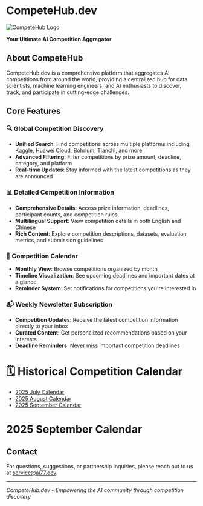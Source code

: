 # CompeteHub.dev

![CompeteHub Logo](https://competehub.dev/images/logo.png)

**Your Ultimate AI Competition Aggregator**

## About CompeteHub

CompeteHub.dev is a comprehensive platform that aggregates AI competitions from around the world, providing a centralized hub for data scientists, machine learning engineers, and AI enthusiasts to discover, track, and participate in cutting-edge challenges.

## Core Features

### 🔍 Global Competition Discovery
- **Unified Search**: Find competitions across multiple platforms including Kaggle, Huawei Cloud, Bohrium, Tianchi, and more
- **Advanced Filtering**: Filter competitions by prize amount, deadline, category, and platform
- **Real-time Updates**: Stay informed with the latest competitions as they are announced

### 📊 Detailed Competition Information
- **Comprehensive Details**: Access prize information, deadlines, participant counts, and competition rules
- **Multilingual Support**: View competition details in both English and Chinese
- **Rich Content**: Explore competition descriptions, datasets, evaluation metrics, and submission guidelines

### 📅 Competition Calendar
- **Monthly View**: Browse competitions organized by month
- **Timeline Visualization**: See upcoming deadlines and important dates at a glance
- **Reminder System**: Set notifications for competitions you're interested in


### 📬 Weekly Newsletter Subscription
- **Competition Updates**: Receive the latest competition information directly to your inbox
- **Curated Content**: Get personalized recommendations based on your interests
- **Deadline Reminders**: Never miss important competition deadlines

# 🗓️ Historical Competition Calendar
- [2025 July Calendar](/calendar/2025-07.md)
- [2025 August Calendar](/calendar/2025-08.md)
- [2025 September Calendar](/calendar/2025-09.md)

# 2025 September Calendar


## Contact

For questions, suggestions, or partnership inquiries, please reach out to us at [service@ai77.dev](mailto:service@ai77.dev).

---

*CompeteHub.dev - Empowering the AI community through competition discovery*